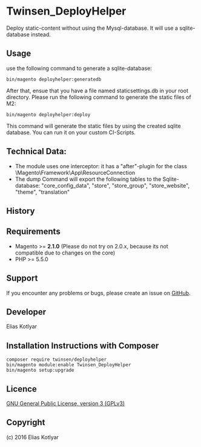 Twinsen_DeployHelper
===================
Deploy static-content without using the Mysql-database. It will use a sqlite-database instead.

Usage
-----

use the following command to generate a sqlite-database:

    bin/magento deployhelper:generatedb

After that, ensue that you have a file named staticsettings.db in your root directory.
Please run the following command to generate the static files of M2:

    bin/magento deployhelper:deploy

This command will generate the static files by using the created sqlite database. You can run it on your custom CI-Scripts.    

Technical Data:
---------------

- The module uses one interceptor: it has a "after"-plugin for the class \Magento\Framework\App\ResourceConnection  
- The dump Command will export the following tables to the Sqlite-database:
"core_config_data", "store", "store_group", "store_website", "theme", "translation"

History
-------


Requirements
------------
- Magento >= **2.1.0** (Please do not try on 2.0.x, because its not compatible due to changes on the core)
- PHP >= 5.5.0

Support
-------
If you encounter any problems or bugs, please create an issue on [GitHub](https://github.com/EliasKotlyar/Twinsen_DeployHelper).


Developer
---------
Elias Kotlyar


Installation Instructions with Composer
---------------------------------------------
    composer require twinsen/deployhelper
    bin/magento module:enable Twinsen_DeployHelper
    bin/magento setup:upgrade
    
    
Licence
-------
[GNU General Public License, version 3 (GPLv3)](http://opensource.org/licenses/gpl-3.0)

Copyright
---------
(c) 2016 Elias Kotlyar
